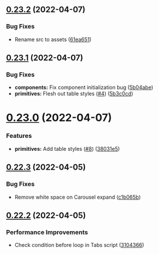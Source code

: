 ## [0.23.2](https://github.com/jacecotton/tcds/compare/v0.23.1...v0.23.2) (2022-04-07)


### Bug Fixes

* Rename src to assets ([61ea651](https://github.com/jacecotton/tcds/commit/61ea651a6d07ce4951d91f2a362fe1b17ecd8db4))



## [0.23.1](https://github.com/jacecotton/tcds/compare/v0.23.0...v0.23.1) (2022-04-07)


### Bug Fixes

* **components:** Fix component initialization bug ([5b04abe](https://github.com/jacecotton/tcds/commit/5b04abe03584a9e34410636971f0e1f7417f50c9))
* **primitives:** Flesh out table styles ([#4](https://github.com/jacecotton/tcds/issues/4)) ([5b3c0cd](https://github.com/jacecotton/tcds/commit/5b3c0cd9aed3c1c2d368275b3952eaf5c21bd8ed))



# [0.23.0](https://github.com/jacecotton/tcds/compare/v0.22.3...v0.23.0) (2022-04-07)


### Features

* **primitives:** Add table styles ([#8](https://github.com/jacecotton/tcds/issues/8)) ([38031e5](https://github.com/jacecotton/tcds/commit/38031e5a78c6f8240bfa3a90b3504872a5fddecc))



## [0.22.3](https://github.com/jacecotton/tcds/compare/v0.22.2...v0.22.3) (2022-04-05)


### Bug Fixes

* Remove white space on Carousel expand ([c1b065b](https://github.com/jacecotton/tcds/commit/c1b065bac7f66e914a90abc4df36c02fd2c4b6d7))



## [0.22.2](https://github.com/jacecotton/tcds/compare/v0.22.1...v0.22.2) (2022-04-05)


### Performance Improvements

* Check condition before loop in Tabs script ([3104366](https://github.com/jacecotton/tcds/commit/3104366b6970ad87434373fac26476fc9f3a33f0))



